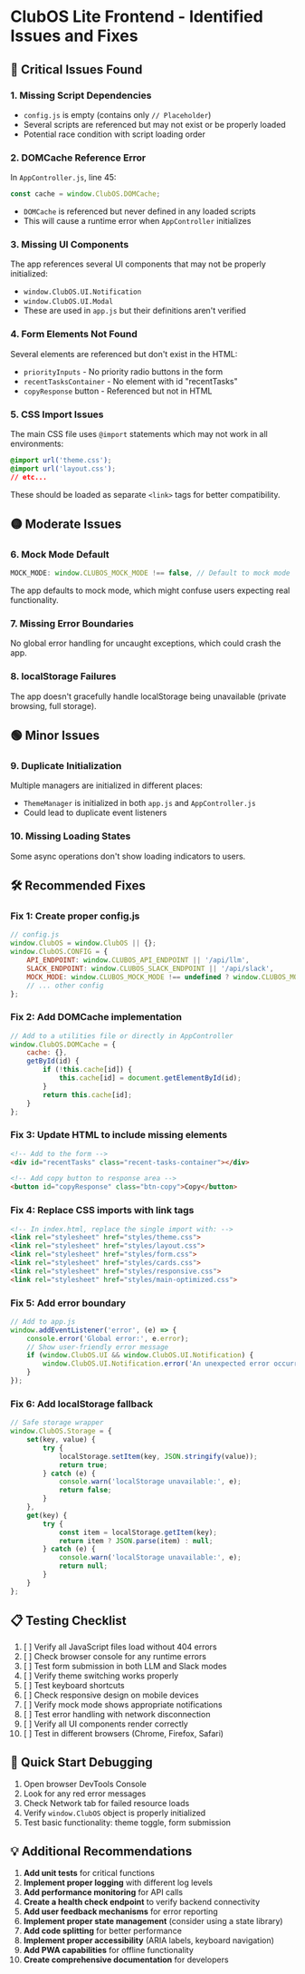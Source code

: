 # ClubOS Lite Frontend - Identified Issues and Fixes

## 🔴 Critical Issues Found

### 1. **Missing Script Dependencies**
- `config.js` is empty (contains only `// Placeholder`)
- Several scripts are referenced but may not exist or be properly loaded
- Potential race condition with script loading order

### 2. **DOMCache Reference Error**
In `AppController.js`, line 45:
```javascript
const cache = window.ClubOS.DOMCache;
```
- `DOMCache` is referenced but never defined in any loaded scripts
- This will cause a runtime error when `AppController` initializes

### 3. **Missing UI Components**
The app references several UI components that may not be properly initialized:
- `window.ClubOS.UI.Notification`
- `window.ClubOS.UI.Modal`
- These are used in `app.js` but their definitions aren't verified

### 4. **Form Elements Not Found**
Several elements are referenced but don't exist in the HTML:
- `priorityInputs` - No priority radio buttons in the form
- `recentTasksContainer` - No element with id "recentTasks"
- `copyResponse` button - Referenced but not in HTML

### 5. **CSS Import Issues**
The main CSS file uses `@import` statements which may not work in all environments:
```css
@import url('theme.css');
@import url('layout.css');
// etc...
```
These should be loaded as separate `<link>` tags for better compatibility.

## 🟡 Moderate Issues

### 6. **Mock Mode Default**
```javascript
MOCK_MODE: window.CLUBOS_MOCK_MODE !== false, // Default to mock mode
```
The app defaults to mock mode, which might confuse users expecting real functionality.

### 7. **Missing Error Boundaries**
No global error handling for uncaught exceptions, which could crash the app.

### 8. **localStorage Failures**
The app doesn't gracefully handle localStorage being unavailable (private browsing, full storage).

## 🟢 Minor Issues

### 9. **Duplicate Initialization**
Multiple managers are initialized in different places:
- `ThemeManager` is initialized in both `app.js` and `AppController.js`
- Could lead to duplicate event listeners

### 10. **Missing Loading States**
Some async operations don't show loading indicators to users.

## 🛠️ Recommended Fixes

### Fix 1: Create proper config.js
```javascript
// config.js
window.ClubOS = window.ClubOS || {};
window.ClubOS.CONFIG = {
    API_ENDPOINT: window.CLUBOS_API_ENDPOINT || '/api/llm',
    SLACK_ENDPOINT: window.CLUBOS_SLACK_ENDPOINT || '/api/slack',
    MOCK_MODE: window.CLUBOS_MOCK_MODE !== undefined ? window.CLUBOS_MOCK_MODE : false,
    // ... other config
};
```

### Fix 2: Add DOMCache implementation
```javascript
// Add to a utilities file or directly in AppController
window.ClubOS.DOMCache = {
    cache: {},
    getById(id) {
        if (!this.cache[id]) {
            this.cache[id] = document.getElementById(id);
        }
        return this.cache[id];
    }
};
```

### Fix 3: Update HTML to include missing elements
```html
<!-- Add to the form -->
<div id="recentTasks" class="recent-tasks-container"></div>

<!-- Add copy button to response area -->
<button id="copyResponse" class="btn-copy">Copy</button>
```

### Fix 4: Replace CSS imports with link tags
```html
<!-- In index.html, replace the single import with: -->
<link rel="stylesheet" href="styles/theme.css">
<link rel="stylesheet" href="styles/layout.css">
<link rel="stylesheet" href="styles/form.css">
<link rel="stylesheet" href="styles/cards.css">
<link rel="stylesheet" href="styles/responsive.css">
<link rel="stylesheet" href="styles/main-optimized.css">
```

### Fix 5: Add error boundary
```javascript
// Add to app.js
window.addEventListener('error', (e) => {
    console.error('Global error:', e.error);
    // Show user-friendly error message
    if (window.ClubOS.UI && window.ClubOS.UI.Notification) {
        window.ClubOS.UI.Notification.error('An unexpected error occurred. Please refresh the page.');
    }
});
```

### Fix 6: Add localStorage fallback
```javascript
// Safe storage wrapper
window.ClubOS.Storage = {
    set(key, value) {
        try {
            localStorage.setItem(key, JSON.stringify(value));
            return true;
        } catch (e) {
            console.warn('localStorage unavailable:', e);
            return false;
        }
    },
    get(key) {
        try {
            const item = localStorage.getItem(key);
            return item ? JSON.parse(item) : null;
        } catch (e) {
            console.warn('localStorage unavailable:', e);
            return null;
        }
    }
};
```

## 📋 Testing Checklist

1. [ ] Verify all JavaScript files load without 404 errors
2. [ ] Check browser console for any runtime errors
3. [ ] Test form submission in both LLM and Slack modes
4. [ ] Verify theme switching works properly
5. [ ] Test keyboard shortcuts
6. [ ] Check responsive design on mobile devices
7. [ ] Verify mock mode shows appropriate notifications
8. [ ] Test error handling with network disconnection
9. [ ] Verify all UI components render correctly
10. [ ] Test in different browsers (Chrome, Firefox, Safari)

## 🚀 Quick Start Debugging

1. Open browser DevTools Console
2. Look for any red error messages
3. Check Network tab for failed resource loads
4. Verify `window.ClubOS` object is properly initialized
5. Test basic functionality: theme toggle, form submission

## 💡 Additional Recommendations

1. **Add unit tests** for critical functions
2. **Implement proper logging** with different log levels
3. **Add performance monitoring** for API calls
4. **Create a health check endpoint** to verify backend connectivity
5. **Add user feedback mechanisms** for error reporting
6. **Implement proper state management** (consider using a state library)
7. **Add code splitting** for better performance
8. **Implement proper accessibility** (ARIA labels, keyboard navigation)
9. **Add PWA capabilities** for offline functionality
10. **Create comprehensive documentation** for developers